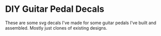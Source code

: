 # DIY Guitar Pedal Decals
These are some svg decals I've made for some guitar pedals I've built and assembled.
Mostly just clones of existing designs.